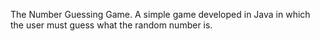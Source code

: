 The Number Guessing Game. 
A simple game developed in Java in which the user must guess what the random number is. 
